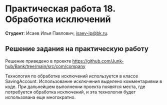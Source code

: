 # Практическая работа 18. Обработка исключений

**Студент**: Исаев Илья Павлович, isaev-ip@bk.ru.

## Решение задания на практическую работу

Решение приведено в проекте https://github.com/Junk-hub/Bank/tree/main/src/com/company

Технология по обработке исключений используется в классе SavingAccount.
Использование исключения выделено комментариями в коде.
При дальнейшем выполнении проекта появятся места, где потребуется обработка исключений, 
и эта технология будет использована еще многократно.